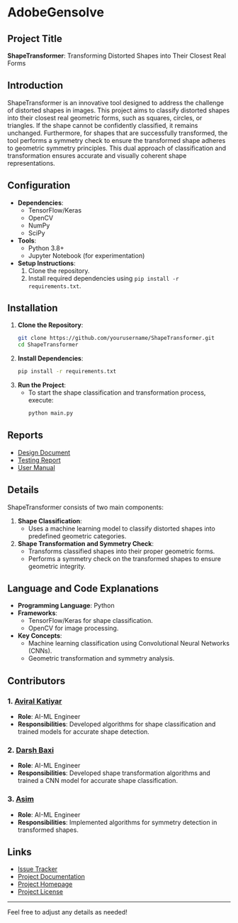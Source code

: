 # AdobeGensolve

## Project Title
**ShapeTransformer**: Transforming Distorted Shapes into Their Closest Real Forms

## Introduction
ShapeTransformer is an innovative tool designed to address the challenge of distorted shapes in images. This project aims to classify distorted shapes into their closest real geometric forms, such as squares, circles, or triangles. If the shape cannot be confidently classified, it remains unchanged. Furthermore, for shapes that are successfully transformed, the tool performs a symmetry check to ensure the transformed shape adheres to geometric symmetry principles. This dual approach of classification and transformation ensures accurate and visually coherent shape representations.

## Configuration
- **Dependencies**:
  - TensorFlow/Keras
  - OpenCV
  - NumPy
  - SciPy
- **Tools**:
  - Python 3.8+
  - Jupyter Notebook (for experimentation)
- **Setup Instructions**:
  1. Clone the repository.
  2. Install required dependencies using `pip install -r requirements.txt`.

## Installation
1. **Clone the Repository**:
   ```bash
   git clone https://github.com/yourusername/ShapeTransformer.git
   cd ShapeTransformer
   ```
2. **Install Dependencies**:
   ```bash
   pip install -r requirements.txt
   ```
3. **Run the Project**:
   - To start the shape classification and transformation process, execute:
     ```bash
     python main.py
     ```

## Reports
- [Design Document](link-to-design-document)
- [Testing Report](link-to-testing-report)
- [User Manual](link-to-user-manual)

## Details
ShapeTransformer consists of two main components:
1. **Shape Classification**:
   - Uses a machine learning model to classify distorted shapes into predefined geometric categories.
2. **Shape Transformation and Symmetry Check**:
   - Transforms classified shapes into their proper geometric forms.
   - Performs a symmetry check on the transformed shapes to ensure geometric integrity.

## Language and Code Explanations
- **Programming Language**: Python
- **Frameworks**:
  - TensorFlow/Keras for shape classification.
  - OpenCV for image processing.
- **Key Concepts**:
  - Machine learning classification using Convolutional Neural Networks (CNNs).
  - Geometric transformation and symmetry analysis.

## Contributors
### 1. [Aviral Katiyar](https://github.com/maskboyAvi)
- **Role**: AI-ML Engineer
- **Responsibilities**: Developed algorithms for shape classification and trained models for accurate shape detection.

### 2. [Darsh Baxi](https://github.com/darshbaxi)
- **Role**: AI-ML Engineer
- **Responsibilities**: Developed shape transformation algorithms and trained a CNN model for accurate shape classification.

### 3. [Asim](https://github.com/asim)
- **Role**: AI-ML Engineer
- **Responsibilities**: Implemented algorithms for symmetry detection in transformed shapes.

## Links
- [Issue Tracker](link-to-issue-tracker)
- [Project Documentation](link-to-project-documentation)
- [Project Homepage](link-to-project-homepage)
- [Project License](link-to-project-license)

---

Feel free to adjust any details as needed!
